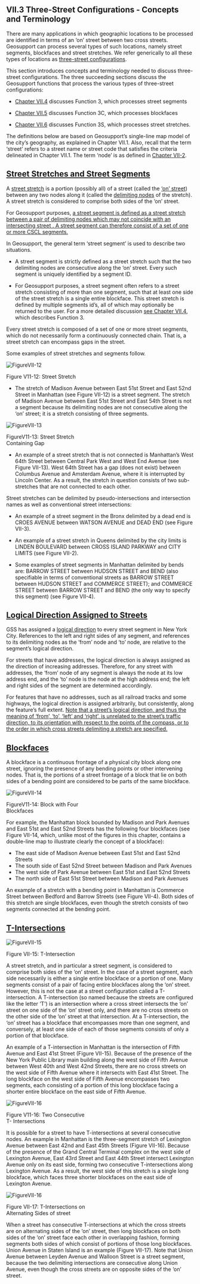 <h2>VII.3 Three-Street Configurations - Concepts and Terminology</h2>

There are many applications in which geographic locations to be processed are identified in terms of an ‘on’ street between two cross streets.  Geosupport can process several types of such locations, namely street segments, blockfaces and street stretches.  We refer generically to all these types of locations as <u>three-street configurations</u>.

This section introduces concepts and terminology needed to discuss three-street configurations.  The three succeeding sections discuss the Geosupport functions that process the various types of three-street configurations:

* [Chapter VII.4](../section04/) discusses Function 3, which processes street segments

* [Chapter VII.5](../section05/) discusses Function 3C, which processes blockfaces

* [Chapter VII.6](../section06/) discusses Function 3S, which processes street stretches.

The definitions below are based on Geosupport’s single-line map model of the city’s geography, as explained in Chapter VII.1.  Also, recall that the term ‘street’ refers to a street name or street code that satisfies the criteria delineated in Chapter VII.1.  The term ‘node’ is as defined in [Chapter VII-2](/chapters/chapterVII/section02/).

## <span id="chapterVII.3.1"><u>Street Stretches and Street Segments</u></span>

A <u>street stretch</u> is a portion (possibly all) of a street (called the <u>‘on’ street</u>) between any two nodes along it (called the <u>delimiting nodes</u> of the stretch).  A street stretch is considered to comprise both sides of the ‘on’ street.

For Geosupport purposes, <u>a street segment is defined as a street stretch between a pair of delimiting nodes which may not coincide with an intersecting street .  A street segment can therefore consist of a set of one or more CSCL segments. </u>

In Geosupport, the general term ‘street segment’ is used to describe two situations.

* A street segment is strictly defined as a street stretch such that the two delimiting nodes are consecutive along the ‘on’ street.  Every such segment is uniquely identified by a segment ID.

* For Geosupport purposes, a street segment often refers to a street stretch consisting of more than one segment, such that at least one side of the street stretch is a single entire blockface.  This street stretch is defined by multiple segments id’s, all of which may optionally be returned to the user.  For a more detailed discussion [see Chapter VII.4](../section04/), which describes Function 3.

Every street stretch is composed of a set of one or more street segments, which do not necessarily form a continuously connected chain.  That is, a street stretch can encompass gaps in the street.

Some examples of street stretches and segments follow.

<div class="imageWithFigure">
<img class="smallImg" src="../../../img/figureVII-12.png" alt="FigureVII-12" />
<p class="img_tagline">Figure V11-12: Street Stretch</p>


* The stretch of Madison Avenue between East 51st Street and East 52nd Street in Manhattan (see Figure VII-12) is a street segment.  The stretch of Madison Avenue between East 51st Street and East 54th Street is not a segment because its delimiting nodes are not consecutive along the ‘on’ street; it is a stretch consisting of three segments.

<div id="lincolnCenter">
<div class="imageWithFigure">
<img class="smallImg" src="../../../img/figureVII-13.png" alt="FigureVII-13" />
<p class="img_tagline">FigureV11-13: Street Stretch <br class="removeBr"> Containing Gap</p>


* An example of a street stretch that is not connected is Manhattan’s West 64th Street between Central Park West and West End Avenue (see Figure VII-13).  West 64th Street has a gap (does not exist) between Columbus Avenue and Amsterdam Avenue, where it is interrupted by Lincoln Center.  As a result, the stretch in question consists of two sub-stretches that are not connected to each other.

</div>

Street stretches can be delimited by pseudo-intersections and intersection names as well as conventional street intersections:

* An example of a street segment in the Bronx delimited by a dead end is CROES AVENUE between WATSON AVENUE and DEAD END (see Figure VII-3).

* An example of a street stretch in Queens delimited by the city limits is LINDEN BOULEVARD between CROSS ISLAND PARKWAY and CITY LIMITS (see Figure VII-2).

* Some examples of street segments in Manhattan delimited by bends are:  BARROW STREET between HUDSON STREET and BEND (also specifiable in terms of conventional streets as BARROW STREET between HUDSON STREET and COMMERCE STREET); and COMMERCE STREET between BARROW STREET and BEND (the only way to specify this segment) (see Figure VII-4).

## <span id="chapterVII.3.2"><u>Logical Direction Assigned to Streets</u></span>

GSS has assigned a <u>logical direction</u> to every street segment in New York City.  References to the left and right sides of any segment, and references to its delimiting nodes as the ‘from’ node and ‘to’ node, are relative to the segment’s logical direction.

For streets that have addresses, the logical direction is always assigned as the direction of increasing addresses. Therefore, for any street with addresses, the ‘from’ node of any segment is always the node at its low address end, and the ‘to’ node is the node at the high address end; the left and right sides of the segment are determined accordingly.

For features that have no addresses, such as all railroad tracks and some highways, the logical direction is assigned arbitrarily, but consistently, along the feature’s full extent.  <u>Note that a street’s logical direction, and thus the meaning of ‘from’, ‘to’, ‘left’ and ‘right’, is unrelated to the street’s traffic direction, to its orientation with respect to the points of the compass, or to the order in which cross streets delimiting a stretch are specified.</u>


## <span id="chapterVII.3.3"><u>Blockfaces</u></span>

A blockface is a continuous frontage of a physical city block along one street, ignoring the presence of any bending points or other intervening nodes.  That is, the portions of a street frontage of a block that lie on both sides of a bending point are considered to be parts of the same blockface.

<div class="imageWithFigure">
<img class="smallImg" src="../../../img/figureVII-14.png" alt="FigureVII-14" />
<p class="img_tagline">FigureV11-14: Block with Four <br class="removeBr">Blockfaces</p>
</div>

For example, the Manhattan block bounded by Madison
and Park Avenues and East 51st and East 52nd Streets has the following four blockfaces (see Figure VII-14, which, unlike most of the figures in this chapter, contains a double-line map to illustrate clearly the concept of a blockface):

* The east side of Madison Avenue between East 51st and East 52nd Streets
* The south side of East 52nd Street between Madison and Park Avenues
* The west side of Park Avenue between East 51st and   East 52nd Streets
* The north side of East 51st Street between Madison and Park Avenues

An example of a stretch with a bending point in Manhattan is Commerce Street between Bedford and Barrow Streets (see Figure VII-4).  Both sides of this stretch are single blockfaces, even though the stretch consists of two segments connected at the bending point.  

## <span id="chapterVII.3.4"><u>T-Intersections</u></span>  
<div class="imageWithFigure">
<img class="smallImg" src="../../../img/figureVII-15.png" alt="FigureVII-15" />
<p class="img_tagline">Figure VII-15: T-Intersection</p>
</div>

A street stretch, and in particular a street segment, is considered to comprise both sides of the ‘on’ street.  In the case of a street segment, each side necessarily is either a single entire blockface or a portion of one.  Many segments consist of a pair of facing entire blockfaces along the ‘on’ street.  However, this is not the case at a street configuration called a T-intersection.  A T-intersection (so named because the streets are configured like the letter ‘T’) is an intersection where a cross street intersects the ‘on’ street on one side of the ‘on’ street only, and there are no cross streets on the other side of the ‘on’ street at that intersection.  At a T-intersection, the ‘on’ street has a blockface that encompasses more than one segment, and conversely, at least one side of each of those segments consists of only a portion of that blockface.

</div>

An example of a T-intersection in Manhattan is the intersection of Fifth Avenue and East 41st Street (Figure VII-15).  Because of the presence of the New York Public Library main building along the west side of Fifth Avenue between West 40th and West 42nd Streets, there are no cross streets on the west side of Fifth Avenue where it intersects with East 41st Street.  The long blockface on the west side of Fifth Avenue encompasses two segments, each consisting of a portion of this long blockface facing a shorter entire blockface on the east side of Fifth Avenue.

<div class="imageWithFigure">
<img class="smallImg" src="../../../img/figureVII-16.png" alt="FigureVII-16" />
<p class="img_tagline">Figure V11-16: Two Consecutive <br class="removeBr"> T- Intersections </p>
</div>

It is possible for a street to have T-intersections at several consecutive nodes.  An example in Manhattan is the three-segment stretch of Lexington Avenue between East 42nd and East 45th Streets (Figure VII-16).  Because of the presence of the Grand Central Terminal complex on the west side of Lexington Avenue, East 43rd Street and East 44th Street intersect Lexington Avenue only on its east side, forming two consecutive T-intersections along Lexington Avenue.  As a result, the west side of this stretch is a single long blockface, which faces three shorter blockfaces on the east side of Lexington Avenue.

<div class="imageWithFigure">
<img class="smallImg" src="../../../img/figureVII-16.png" alt="FigureVII-16" />
<p class="img_tagline">Figure VII-17: T-Intersections on <br class="removeBr"> Alternating Sides of street </p>

When a street has consecutive T-intersections at which the cross streets are on alternating sides of the ‘on’ street, then long blockfaces on both sides of the ‘on’ street face each other in overlapping fashion, forming segments both sides of which consist of portions of those long blockfaces.  Union Avenue in Staten Island is an example (Figure VII-17).  Note that Union Avenue between Leyden Avenue and Walloon Street is a street segment, because the two delimiting intersections are consecutive along Union Avenue, even though the cross streets are on opposite sides of the ‘on’ street. </div>  
<br>
<br>
